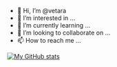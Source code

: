 - 👋 Hi, I’m @vetara
- 👀 I’m interested in ...
- 🌱 I’m currently learning ...
- 💞️ I’m looking to collaborate on ...
- 📫 How to reach me ...

[![My GitHub stats](https://github-readme-stats.vercel.app/api?username=vetara&count_private=true)](https://github.com/vetara/github-readme-stats)

<!---
vetara/vetara is a ✨ special ✨ repository because its `README.md` (this file) appears on your GitHub profile.
You can click the Preview link to take a look at your changes.
--->
